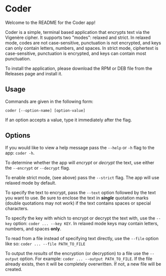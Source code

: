 # Coder
Welcome to the README for the Coder app!

Coder is a simple, terminal based application that encrypts text via the Vigenère cipher. It supports two "modes": relaxed and strict. In relaxed mode, codes are not case-sensitive, punctuation is not encrypted, and keys can only contain letters, numbers, and spaces. In strict mode, ciphertext is case-sensitive, punctuation is encrypted, and keys can contain most punctuation.

To install the application, please download the RPM or DEB file from the Releases page and install it.
## Usage
Commands are given in the following form:
```
coder [--option-name] [option-value]
```
If an option accepts a value, type it immediately after the flag.
## Options
If you would like to view a help message pass the `--help` or `-h` flag to the app: `coder -h`.

To determine whether the app will _encrypt_ or _decrypt_ the text, use either the `--encrypt` or `--decrypt` flag.

To enable strict mode, (see above) pass the `--strict` flag. The app will use relaxed mode by default.

To specify the text to encrypt, pass the `--text` option followed by the text you want to use. Be sure to enclose the text in ***single*** quotation marks (double quotations may not work) if the text contains spaces or special characters.

To specify the key with which to encrypt or decrypt the text with, use the `--key` option: `coder ... --key KEY`. In relaxed mode keys may contain letters, numbers, and spaces **only**.

To read from a file instead of specifying text directly, use the `--file` option like so: `coder ... --file PATH_TO_FILE`

To output the _results_ of the encryption (or decryption) to a file use the `--output` option. For example: `coder ... --output PATH_TO_FILE`. If the file already exists, then it will be completely overwritten. If not, a new file will be created.
